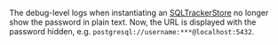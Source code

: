 The debug-level logs when instantiating an
[SQLTrackerStore](./tracker-stores.mdx#sql-tracker-store)
no longer show the password in plain text. Now, the URL is displayed with the password
hidden, e.g. `postgresql://username:***@localhost:5432`.
